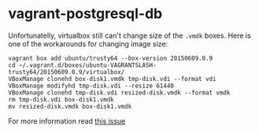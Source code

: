 # vagrant-postgresql-db

Unfortunatelly, virtualbox still can't change size of the `.vmdk` boxes. Here is one of the workarounds for changing image size:

```
vagrant box add ubuntu/trusty64 --box-version 20150609.0.9
cd ~/.vagrant.d/boxes/ubuntu-VAGRANTSLASH-trusty64/20150609.0.9/virtualbox/
VBoxManage clonehd box-disk1.vmdk tmp-disk.vdi --format vdi
VBoxManage modifyhd tmp-disk.vdi --resize 61440
VBoxManage clonehd tmp-disk.vdi resized-disk.vmdk --format vmdk
rm tmp-disk.vdi box-disk1.vmdk
mv resized-disk.vmdk box-disk1.vmdk
```

For more information read [this issue](https://github.com/mitchellh/vagrant/issues/2339#issuecomment-112402297)
